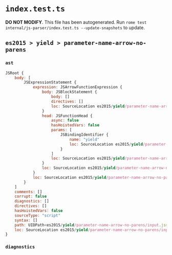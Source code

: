 # `index.test.ts`

**DO NOT MODIFY**. This file has been autogenerated. Run `rome test internal/js-parser/index.test.ts --update-snapshots` to update.

## `es2015 > yield > parameter-name-arrow-no-parens`

### `ast`

```javascript
JSRoot {
	body: [
		JSExpressionStatement {
			expression: JSArrowFunctionExpression {
				body: JSBlockStatement {
					body: []
					directives: []
					loc: SourceLocation es2015/yield/parameter-name-arrow-no-parens/input.js 1:9-1:11
				}
				head: JSFunctionHead {
					async: false
					hasHoistedVars: false
					params: [
						JSBindingIdentifier {
							name: "yield"
							loc: SourceLocation es2015/yield/parameter-name-arrow-no-parens/input.js 1:0-1:5 (yield)
						}
					]
					loc: SourceLocation es2015/yield/parameter-name-arrow-no-parens/input.js 1:0-1:8
				}
				loc: SourceLocation es2015/yield/parameter-name-arrow-no-parens/input.js 1:0-1:11
			}
			loc: SourceLocation es2015/yield/parameter-name-arrow-no-parens/input.js 1:0-1:12
		}
	]
	comments: []
	corrupt: false
	diagnostics: []
	directives: []
	hasHoistedVars: false
	sourceType: "script"
	syntax: []
	path: UIDPath<es2015/yield/parameter-name-arrow-no-parens/input.js>
	loc: SourceLocation es2015/yield/parameter-name-arrow-no-parens/input.js 1:0-1:12
}
```

### `diagnostics`

```

```
